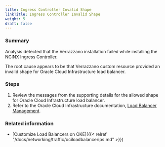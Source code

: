 ```yaml
---
title: Ingress Controller Invalid Shape
linkTitle: Ingress Controller Invalid Shape
weight: 5
draft: false
---
```


### Summary
Analysis detected that the Verrazzano installation failed while installing the NGINX Ingress Controller.

The root cause appears to be that Verrazzano custom resource provided an invalid shape for Oracle Cloud Infrastructure load balancer.

### Steps
1. Review the messages from the supporting details for the allowed shape for Oracle Cloud Infrastructure load balancer.
2. Refer to the Oracle Cloud Infrastructure documentation, [Load Balancer Management](https://docs.oracle.com/en-us/iaas/Content/Balance/Tasks/managingloadbalancer.htm#console).

### Related information
* [Customize Load Balancers on OKE]({{< relref "/docs/networking/traffic/ociloadbalancerips.md" >}})
